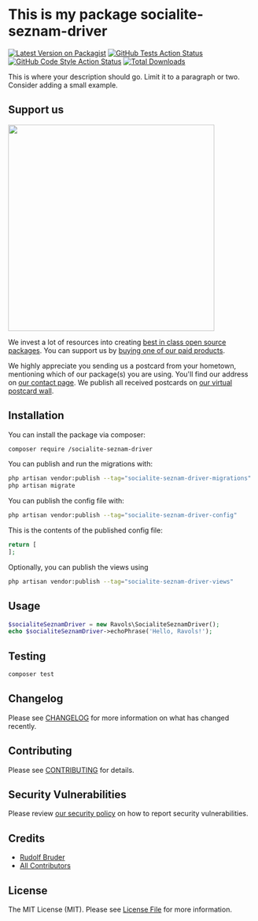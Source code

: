 # This is my package socialite-seznam-driver

[![Latest Version on Packagist](https://img.shields.io/packagist/v//socialite-seznam-driver.svg?style=flat-square)](https://packagist.org/packages//socialite-seznam-driver)
[![GitHub Tests Action Status](https://img.shields.io/github/actions/workflow/status//socialite-seznam-driver/run-tests.yml?branch=main&label=tests&style=flat-square)](https://github.com//socialite-seznam-driver/actions?query=workflow%3Arun-tests+branch%3Amain)
[![GitHub Code Style Action Status](https://img.shields.io/github/actions/workflow/status//socialite-seznam-driver/fix-php-code-style-issues.yml?branch=main&label=code%20style&style=flat-square)](https://github.com//socialite-seznam-driver/actions?query=workflow%3A"Fix+PHP+code+style+issues"+branch%3Amain)
[![Total Downloads](https://img.shields.io/packagist/dt//socialite-seznam-driver.svg?style=flat-square)](https://packagist.org/packages//socialite-seznam-driver)

This is where your description should go. Limit it to a paragraph or two. Consider adding a small example.

## Support us

[<img src="https://github-ads.s3.eu-central-1.amazonaws.com/socialite-seznam-driver.jpg?t=1" width="419px" />](https://spatie.be/github-ad-click/socialite-seznam-driver)

We invest a lot of resources into creating [best in class open source packages](https://spatie.be/open-source). You can support us by [buying one of our paid products](https://spatie.be/open-source/support-us).

We highly appreciate you sending us a postcard from your hometown, mentioning which of our package(s) you are using. You'll find our address on [our contact page](https://spatie.be/about-us). We publish all received postcards on [our virtual postcard wall](https://spatie.be/open-source/postcards).

## Installation

You can install the package via composer:

```bash
composer require /socialite-seznam-driver
```

You can publish and run the migrations with:

```bash
php artisan vendor:publish --tag="socialite-seznam-driver-migrations"
php artisan migrate
```

You can publish the config file with:

```bash
php artisan vendor:publish --tag="socialite-seznam-driver-config"
```

This is the contents of the published config file:

```php
return [
];
```

Optionally, you can publish the views using

```bash
php artisan vendor:publish --tag="socialite-seznam-driver-views"
```

## Usage

```php
$socialiteSeznamDriver = new Ravols\SocialiteSeznamDriver();
echo $socialiteSeznamDriver->echoPhrase('Hello, Ravols!');
```

## Testing

```bash
composer test
```

## Changelog

Please see [CHANGELOG](CHANGELOG.md) for more information on what has changed recently.

## Contributing

Please see [CONTRIBUTING](CONTRIBUTING.md) for details.

## Security Vulnerabilities

Please review [our security policy](../../security/policy) on how to report security vulnerabilities.

## Credits

- [Rudolf Bruder](https://github.com/)
- [All Contributors](../../contributors)

## License

The MIT License (MIT). Please see [License File](LICENSE.md) for more information.
